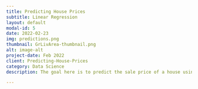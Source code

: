 ```yaml
---
title: Predicting House Prices
subtitle: Linear Regression
layout: default
modal-id: 5
date: 2022-02-23
img: predictions.png
thumbnail: GrLivArea-thumbnail.png
alt: image-alt
project-date: Feb 2022
client: Predicting-House-Prices
category: Data Science
description: The goal here is to predict the sale price of a house using the relationship between the independent and dependent variables.

---
```

